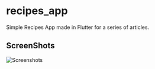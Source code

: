# recipes_app

Simple Recipes App made in Flutter for a series of articles. 
## ScreenShots

![Screenshots](https://cdn-images-1.medium.com/max/800/1*QD-R8NARXpMC7lyXjrfnpg.png)
